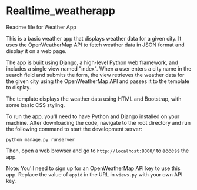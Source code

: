 # Realtime_weatherapp
Readme file for Weather App

This is a basic weather app that displays weather data for a given city. It uses the OpenWeatherMap API to fetch weather data in JSON format and display it on a web page.

The app is built using Django, a high-level Python web framework, and includes a single view named "index". When a user enters a city name in the search field and submits the form, the view retrieves the weather data for the given city using the OpenWeatherMap API and passes it to the template to display.

The template displays the weather data using HTML and Bootstrap, with some basic CSS styling.

To run the app, you'll need to have Python and Django installed on your machine. After downloading the code, navigate to the root directory and run the following command to start the development server:

```
python manage.py runserver

```

Then, open a web browser and go to `http://localhost:8000/` to access the app.

Note: You'll need to sign up for an OpenWeatherMap API key to use this app. Replace the value of `appid` in the URL in `views.py` with your own API key.
